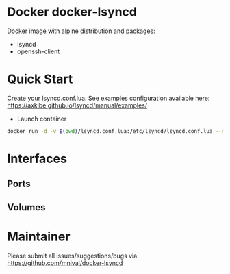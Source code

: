 Docker docker-lsyncd
============
Docker image with alpine distribution and packages:
* lsyncd
* openssh-client

Quick Start
===========

Create your lsyncd.conf.lua. See examples configuration available here: https://axkibe.github.io/lsyncd/manual/examples/

* Launch container
```bash
docker run -d -v $(pwd)/lsyncd.conf.lua:/etc/lsyncd/lsyncd.conf.lua --name lsyncd mnival/docker-lsyncd
```

Interfaces
===========

Ports
-------

Volumes
-------

Maintainer
==========
Please submit all issues/suggestions/bugs via
https://github.com/mnival/docker-lsyncd
